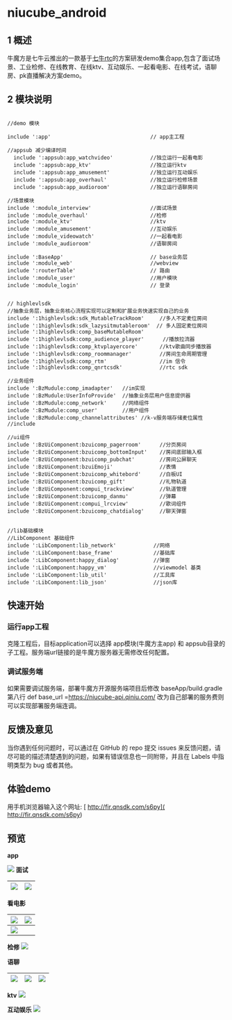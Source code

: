 # niucube_android

## 1 概述
牛魔方是七牛云推出的一款基于[七牛rtc](https://github.com/pili-engineering/QNRTC-Android/blob/master/README.md)的方案研发demo集合app,包含了面试场景、工业检修、在线教育、在线ktv、互动娱乐、一起看电影、在线考试，语聊房、pk直播解决方案demo。


## 2 模块说明
```

//demo 模块

include ':app'                                // app主工程

//appsub 减少编译时间
  include ':appsub:app_watchvideo'            //独立运行一起看电影
  include ':appsub:app_ktv'                   //独立运行ktv
  include ':appsub:app_amusement'             //独立运行互动娱乐
  include ':appsub:app_overhaul'              //独立运行检修场景
  include ':appsub:app_audioroom'             //独立运行语聊房间

//场景模块
include ':module_interview'                   //面试场景
include ':module_overhaul'                    //检修
include ':module_ktv'                         //ktv
include ':module_amusement'                   //互动娱乐
include ':module_videowatch'                  //一起看电影
include ':module_audioroom'                   //语聊房间

include ':BaseApp'                            // base业务层
include ':module_web'                         //webview
include ':routerTable'                        // 路由
include ':module_user'                        //用户模块
include ':module_login'                       // 登录


// highlevlsdk
//抽象业务层，抽象业务核心流程实现可以定制和扩展业务快速实现自己的业务
include ':1highlevlsdk:sdk_MutableTrackRoom'     //多人不定麦位房间
include ':1highlevlsdk:sdk_lazysitmutableroom'  // 多人固定麦位房间
include ':1highlevlsdk:comp_baseMutableRoom'
include ':1highlevlsdk:comp_audience_player'      //播放拉流器
include ':1highlevlsdk:comp_ktvplayercore'       //ktv歌曲同步播放器
include ':1highlevlsdk:comp_roommanager'         //房间生命周期管理
include ':1highlevlsdk:comp_rtm'                 //im 信令
include ':1highlevlsdk:comp_qnrtcsdk'            //rtc sdk

//业务组件
include ':BzMudule:comp_imadapter'   //im实现
include ':BzMudule:UserInfoProvide'  //抽象业务层用户信息提供器
include ':BzMudule:comp_network'     //网络组件
include ':BzMudule:comp_user'        //用户组件
include ':BzMudule:comp_channelattributes' //k-v服务端存储麦位属性
//include

//ui组件
include ':BzUiComponent:bzuicomp_pagerroom'      //分页房间
include ':BzUiComponent:bzuicomp_bottomInput'    //房间底部输入框
include ':BzUiComponent:bzuicomp_pubchat'        //房间公屏聊天
include ':BzUiComponent:bzuiEmoji'               //表情
include ':BzUiComponent:bzuicomp_whitebord'      //白板UI
include ':BzUiComponent:bzuicomp_gift'           //礼物轨道
include ':BzUiComponent:compui_trackview'        //轨道管理
include ':BzUiComponent:bzuicomp_danmu'          //弹幕
include ':BzUiComponent:compui_lrcview'          //歌词组件
include ':BzUiComponent:bzuicomp_chatdialog'     //聊天弹窗


//lib基础模块
//LibComponent 基础组件
include ':LibComponent:lib_network'            //网络
include ':LibComponent:base_frame'             //基础库
include ':LibComponent:happy_dialog'           //弹窗
include ':LibComponent:happy_vm'               //viewmodel 基类
include ':LibComponent:lib_util'               //工具库
include ':LibComponent:lib_json'               //json库

```

## 快速开始
### 运行app工程
克隆工程后，目标application可以选择 app模块(牛魔方主app) 和 appsub目录的子工程。服务端url链接的是牛魔方服务器无需修改任何配置。
### 调试服务端
如果需要调试服务端，部署牛魔方开源服务端项目后修改 baseApp/build.gradle 第八行 def base_url =https://niucube-api.qiniu.com/ 改为自己部署的服务费则可以实现部署服务端连调。


## 反馈及意见
当你遇到任何问题时，可以通过在 GitHub 的 repo 提交 issues 来反馈问题，请尽可能的描述清楚遇到的问题，如果有错误信息也一同附带，并且在 Labels 中指明类型为 bug 或者其他。

## 体验demo
用手机浏览器输入这个网址: [ http://fir.qnsdk.com/s6py]( http://fir.qnsdk.com/s6py)

## 预览

 **app**

![](http://qrnlrydxa.hn-bkt.clouddn.com/cubupngandroid/app.jpeg)
**面试**


| ![](http://qrnlrydxa.hn-bkt.clouddn.com/cubupngandroid/mslb.jpeg) | ![](http://qrnlrydxa.hn-bkt.clouddn.com/cubupngandroid/nianshi1de5.jpeg) |
|:--|---|


**看电影**



| ![](http://qrnlrydxa.hn-bkt.clouddn.com/cubupngandroid/dianyliaot.jpeg) | ![](http://qrnlrydxa.hn-bkt.clouddn.com/cubupngandroid/dy.jpeg) |
|---|---|
| ![](http://qrnlrydxa.hn-bkt.clouddn.com/cubupngandroid/dyhep.jpeg) |



**检修**
![](http://qrnlrydxa.hn-bkt.clouddn.com/cubupngandroid/jianxiu.jpeg)

**语聊**


| ![](http://qrnlrydxa.hn-bkt.clouddn.com/cubupngandroid/yul.jpeg) | ![](http://qrnlrydxa.hn-bkt.clouddn.com/cubupngandroid/yulgift.jpeg) | ![](http://qrnlrydxa.hn-bkt.clouddn.com/cubupngandroid/yuliao.jpeg) |
|---|---|---|





**ktv**
![](http://qrnlrydxa.hn-bkt.clouddn.com/cubupngandroid/ktv.jpeg)

**互动娱乐**
![](http://qrnlrydxa.hn-bkt.clouddn.com/cubupngandroid/hy.jpeg)
